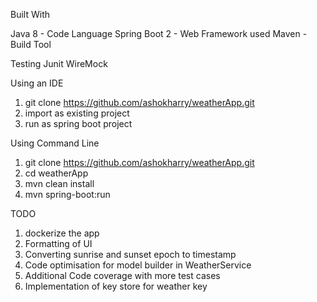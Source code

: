 Built With

Java 8 - Code Language
Spring Boot 2 - Web Framework used
Maven - Build Tool

Testing
Junit
WireMock

Using an IDE
1. git clone https://github.com/ashokharry/weatherApp.git
2. import as existing project
3. run as spring boot project

Using Command Line
1. git clone https://github.com/ashokharry/weatherApp.git
2. cd weatherApp
3. mvn clean install
4. mvn spring-boot:run

TODO
1. dockerize the app
2. Formatting of UI
3. Converting sunrise and sunset epoch to timestamp
4. Code optimisation for model builder in WeatherService
5. Additional Code coverage with more test cases
6. Implementation of key store for weather key

